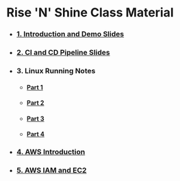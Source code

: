 # **Rise 'N' Shine** Class Material

- ### [**1. Introduction and Demo Slides**](1.DevOps-Demo.pdf)

- ### [**2. CI and CD Pipeline Slides**](2.CI-and-CD-Pipeline.pdf)

- ### **3. Linux Running Notes**

    - #### [**Part 1**](3.Linux_Material_Part_1.pdf)
    - #### [**Part 2**](3.Linux_Material_Part_2.pdf)
    - #### [**Part 3**](3.Linux_Material_Part_3.pdf)
    - #### [**Part 4**](3.Linux_Material_Part_4.pdf)

- ### [**4. AWS Introduction**](5.AWS-Introduction.pdf)

- ### [**5. AWS IAM and EC2**](5.AWS-Introduction.pdf)
